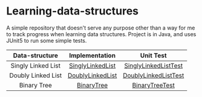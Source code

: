 # Learning-data-structures

A simple repository that doesn't serve any purpose other than a way for me to track progress when learning data structures. Project is in Java, and uses JUnit5 to run some simple tests.

| Data-structure            | Implementation         | Unit Test                    |
|:-------------------------:|:----------------------:|:----------------------------:|
| Singly Linked List        | [SinglyLinkedList][0]  | [SinglyLinkedListTest][1]
| Doubly Linked List        | [DoublyLinkedList][2]  | [DoublyLinkedListTest][3]
| Binary Tree               | [BinaryTree][4]        | [BinaryTreeTest][5]


[0]: src/main/java/com/jsonmack/datastructures/singly_linkedlist/SinglyLinkedList.java
[1]: src/test/java/com/jsonmack/datastructures/singly_linkedlist/SinglyLinkedListTest.java
[2]: src/main/java/com/jsonmack/datastructures/doubly_linkedlist/DoublyLinkedList.java
[3]: src/test/java/com/jsonmack/datastructures/doubly_linkedlist/DoublyLinkedListTest.java
[4]: src/main/java/com/jsonmack/datastructures/binary_tree/BinaryTree.java
[5]: src/test/java/com/jsonmack/datastructures/binary_tree/BinaryTreeTest.java
